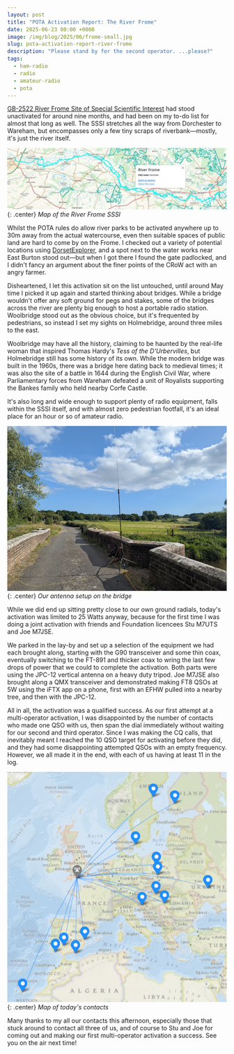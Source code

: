 ```yaml
---
layout: post
title: "POTA Activation Report: The River Frome"
date: 2025-06-23 00:00 +0000
image: /img/blog/2025/06/frome-small.jpg
slug: pota-activation-report-river-frome
description: "Please stand by for the second operator. ...please?"
tags:
  - ham-radio
  - radio
  - amateur-radio
  - pota
---
```


[GB-2522 River Frome Site of Special Scientific Interest](https://pota.app/#/park/GB-2522) had stood unactivated for around nine months, and had been on my to-do list for almost that long as well. The SSSI stretches all the way from Dorchester to Wareham, but encompasses only a few tiny scraps of riverbank&mdash;mostly, it's just the river itself.

![DorsetExplorer map highlighting the River Frome SSSI](/img/blog/2025/06/frome-sssi.png){: .center}
*Map of the River Frome SSSI*

Whilst the POTA rules do allow river parks to be activated anywhere up to 30m away from the actual watercourse, even then suitable spaces of public land are hard to come by on the Frome. I checked out a variety of potential locations using [DorsetExplorer](https://gi.dorsetcouncil.gov.uk/dorsetexplorer), and a spot next to the water works near East Burton stood out&mdash;but when I got there I found the gate padlocked, and I didn't fancy an argument about the finer points of the CRoW act with an angry farmer.

Disheartened, I let this activation sit on the list untouched, until around May time I picked it up again and started thinking about bridges. While a bridge wouldn't offer any soft ground for pegs and stakes, some of the bridges across the river are plenty big enough to host a portable radio station. Woolbridge stood out as the obvious choice, but it's frequented by pedestrians, so instead I set my sights on Holmebridge, around three miles to the east.

Woolbridge may have all the history, claiming to be haunted by the real-life woman that inspired Thomas Hardy's *Tess of the D'Urbervilles*, but Holmebridge still has some history of its own. While the modern bridge was built in the 1960s, there was a bridge here dating back to medieval times; it was also the site of a battle in 1644 during the English Civil War, where Parliamentary forces from Wareham defeated a unit of Royalists supporting the Bankes family who held nearby Corfe Castle.

It's also long and wide enough to support plenty of radio equipment, falls within the SSSI itself, and with almost zero pedestrian footfall, it's an ideal place for an hour or so of amateur radio.

![A JPC-12 vertical antenna on a tripod, with ground radials draping across the bridge](/img/blog/2025/06/frome.jpg){: .center}
*Our antenna setup on the bridge*

While we did end up sitting pretty close to our own ground radials, today's activation was limited to 25 Watts anyway, because for the first time I was doing a joint activation with friends and Foundation licencees Stu M7UTS and Joe M7JSE.

We parked in the lay-by and set up a selection of the equipment we had each brought along, starting with the G90 transceiver and some thin coax, eventually switching to the FT-891 and thicker coax to wring the last few drops of power that we could to complete the activation. Both parts were using the JPC-12 vertical antenna on a heavy duty tripod. Joe M7JSE also brought along a QMX transceiver and demonstrated making FT8 QSOs at 5W using the iFTX app on a phone, first with an EFHW pulled into a nearby tree, and then with the JPC-12.

All in all, the activation was a qualified success. As our first attempt at a multi-operator activation, I was disappointed by the number of contacts who made one QSO with us, then span the dial immediately without waiting for our second and third operator. Since I was making the CQ calls, that inevitably meant I reached the 10 QSO target for activating before they did, and they had some disappointing attempted QSOs with an empty frequency. However, we all made it in the end, with each of us having at least 11 in the log.

![Map of contacts](/img/blog/2025/06/frome-map.png){: .center}
*Map of today's contacts*

Many thanks to my all our contacts this afternoon, especially those that stuck around to contact all three of us, and of course to Stu and Joe for coming out and making our first multi-operator activation a success. See you on the air next time!